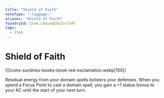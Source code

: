 ```yaml
---
title: "Shield of Faith"
noteType: ":luggage:"
aliases: "Shield of Faith"
foundryId: Item.LNyudqEOoZvr7nPC
tags:
  - Item
---
```


# Shield of Faith
![[icons-sundries-books-book-red-exclamation.webp|150]]

Residual energy from your domain spells bolsters your defenses. When you spend a Focus Point to cast a domain spell, you gain a +1 status bonus to your AC until the start of your next turn.


